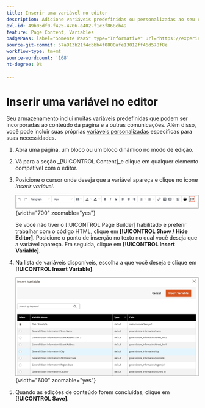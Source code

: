 ```yaml
---
title: Inserir uma variável no editor
description: Adicione variáveis predefinidas ou personalizadas ao seu conteúdo no editor do WYSIWYG.
exl-id: 49b05df0-f425-4706-a402-f1c3f868cb49
feature: Page Content, Variables
badgePaas: label="Somente PaaS" type="Informative" url="https://experienceleague.adobe.com/en/docs/commerce/user-guides/product-solutions" tooltip="Aplica-se somente a projetos do Adobe Commerce na nuvem (infraestrutura do PaaS gerenciada pela Adobe) e a projetos locais."
source-git-commit: 57a913b21f4cbbb4f0800afe13012ff46d578f8e
workflow-type: tm+mt
source-wordcount: '168'
ht-degree: 0%

---
```


# Inserir uma variável no editor

Seu armazenamento inclui muitas [variáveis](../systems/variables-predefined.md) predefinidas que podem ser incorporadas ao conteúdo da página e a outras comunicações. Além disso, você pode incluir suas próprias [variáveis personalizadas](../systems/variables-custom.md) específicas para suas necessidades.

1. Abra uma página, um bloco ou um bloco dinâmico no modo de edição.

1. Vá para a seção _[!UICONTROL Content]_e clique em qualquer elemento compatível com o editor.

1. Posicione o cursor onde deseja que a variável apareça e clique no ícone _Inserir variável_.

   ![Barra de ferramentas do editor - Inserir variável](./assets/editor-toolbar-variable-button.png){width="700" zoomable="yes"}

   Se você não tiver o [!UICONTROL Page Builder] habilitado e preferir trabalhar com o código HTML, clique em **[!UICONTROL Show / Hide Editor]**. Posicione o ponto de inserção no texto no qual você deseja que a variável apareça. Em seguida, clique em **[!UICONTROL Insert Variable]**.

1. Na lista de variáveis disponíveis, escolha a que você deseja e clique em **[!UICONTROL Insert Variable]**.

   ![Inserir página de variável](./assets/content-insert-variable.png){width="600" zoomable="yes"}

1. Quando as edições de conteúdo forem concluídas, clique em **[!UICONTROL Save]**.
